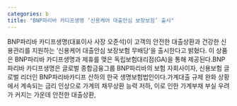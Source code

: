 ```yaml
---
categories: b
title: "BNP파리바 카디프생명 ‘신용케어 대출안심 보장보험’ 출시"
---
```

BNP파리바 카디프생명(대표이사 사장 오준석)이 고객의 안전한 대출상환과 건강한 신용관리를 지원하는 ‘신용케어 대출안심 보장보험 무배당’을 출시한다고 밝혔다. 이 상품은 BNP파리바 카디프생명과 제휴를 맺은 독립보험대리점(GA)을 통해 제공된다.BNP파리바 카디프생명은 글로벌 종합금융그룹 BNP파리바의 보험 자회사이자, 신용보험 글로벌 리더인 BNP파리바카디프 산하의 한국 생명보험법인이다.가계대출 규제 완화 상황에서 계속되는 금리 인상으로 가계의 채무상환 능력 저하, 이로 인한 가계부채 부실 우려가 커지는 가운데 안전한 대출상환,